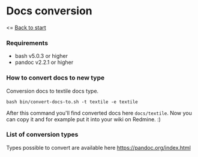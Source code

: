 # Docs conversion

<= [Back to start](./README.md)

### Requirements

- bash v5.0.3 or higher
- pandoc v2.2.1 or higher


### How to convert docs to new type

Conversion docs to textile docs type.
```
bash bin/convert-docs-to.sh -t textile -e textile
```
After this command you'll find converted docs here `docs/textile`. 
Now you can copy it and for example put it into your wiki on Redmine. :)


### List of conversion types

Types possible to convert are available here https://pandoc.org/index.html

